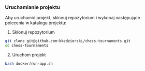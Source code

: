 ### Uruchamianie projektu

Aby uruchomić projekt, sklonuj repozytorium i wykonaj następujące polecenia w katalogu projektu:

1. Sklonuj repozytorium

```sh
git clone git@github.com:kkedzierski/chess-tournaments.git
cd chess-tournaments
```

2. Uruchom projekt

```sh
bash docker/run-app.sh
```
